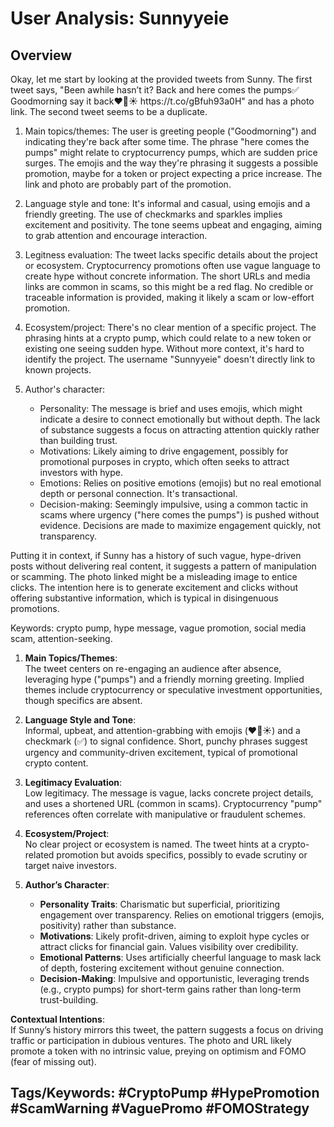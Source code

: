 # User Analysis: Sunnyyeie

## Overview

<think>
Okay, let me start by looking at the provided tweets from Sunny. The first tweet says, "Been awhile hasn’t it? Back and here comes the pumps✅ Goodmorning say it back❤️💫☀️ https://t.co/gBfuh93a0H" and has a photo link. The second tweet seems to be a duplicate.

1. Main topics/themes: The user is greeting people ("Goodmorning") and indicating they're back after some time. The phrase "here comes the pumps" might relate to cryptocurrency pumps, which are sudden price surges. The emojis and the way they're phrasing it suggests a possible promotion, maybe for a token or project expecting a price increase. The link and photo are probably part of the promotion.

2. Language style and tone: It's informal and casual, using emojis and a friendly greeting. The use of checkmarks and sparkles implies excitement and positivity. The tone seems upbeat and engaging, aiming to grab attention and encourage interaction.

3. Legitness evaluation: The tweet lacks specific details about the project or ecosystem. Cryptocurrency promotions often use vague language to create hype without concrete information. The short URLs and media links are common in scams, so this might be a red flag. No credible or traceable information is provided, making it likely a scam or low-effort promotion.

4. Ecosystem/project: There's no clear mention of a specific project. The phrasing hints at a crypto pump, which could relate to a new token or existing one seeing sudden hype. Without more context, it's hard to identify the project. The username "Sunnyyeie" doesn't directly link to known projects.

5. Author's character:
   - Personality: The message is brief and uses emojis, which might indicate a desire to connect emotionally but without depth. The lack of substance suggests a focus on attracting attention quickly rather than building trust.
   - Motivations: Likely aiming to drive engagement, possibly for promotional purposes in crypto, which often seeks to attract investors with hype.
   - Emotions: Relies on positive emotions (emojis) but no real emotional depth or personal connection. It's transactional.
   - Decision-making: Seemingly impulsive, using a common tactic in scams where urgency ("here comes the pumps") is pushed without evidence. Decisions are made to maximize engagement quickly, not transparency.

Putting it in context, if Sunny has a history of such vague, hype-driven posts without delivering real content, it suggests a pattern of manipulation or scamming. The photo linked might be a misleading image to entice clicks. The intention here is to generate excitement and clicks without offering substantive information, which is typical in disingenuous promotions.

Keywords: crypto pump, hype message, vague promotion, social media scam, attention-seeking.
</think>

1. **Main Topics/Themes**:  
   The tweet centers on re-engaging an audience after absence, leveraging hype ("pumps") and a friendly morning greeting. Implied themes include cryptocurrency or speculative investment opportunities, though specifics are absent.  

2. **Language Style and Tone**:  
   Informal, upbeat, and attention-grabbing with emojis (❤️💫☀️) and a checkmark (✅) to signal confidence. Short, punchy phrases suggest urgency and community-driven excitement, typical of promotional crypto content.  

3. **Legitimacy Evaluation**:  
   Low legitimacy. The message is vague, lacks concrete project details, and uses a shortened URL (common in scams). Cryptocurrency "pump" references often correlate with manipulative or fraudulent schemes.  

4. **Ecosystem/Project**:  
   No clear project or ecosystem is named. The tweet hints at a crypto-related promotion but avoids specifics, possibly to evade scrutiny or target naive investors.  

5. **Author’s Character**:  
   - **Personality Traits**: Charismatic but superficial, prioritizing engagement over transparency. Relies on emotional triggers (emojis, positivity) rather than substance.  
   - **Motivations**: Likely profit-driven, aiming to exploit hype cycles or attract clicks for financial gain. Values visibility over credibility.  
   - **Emotional Patterns**: Uses artificially cheerful language to mask lack of depth, fostering excitement without genuine connection.  
   - **Decision-Making**: Impulsive and opportunistic, leveraging trends (e.g., crypto pumps) for short-term gains rather than long-term trust-building.  

**Contextual Intentions**:  
If Sunny’s history mirrors this tweet, the pattern suggests a focus on driving traffic or participation in dubious ventures. The photo and URL likely promote a token with no intrinsic value, preying on optimism and FOMO (fear of missing out).  

**Tags/Keywords**: #CryptoPump #HypePromotion #ScamWarning #VaguePromo #FOMOStrategy
---
